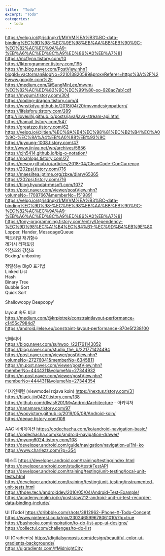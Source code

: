 ```yaml
---
title:  "Todo"
excerpt: "Todo"
categories:
  - todo
---
```


https://velog.io/@rjsdnqkr1/MVVM%EA%B3%BC-data-binding%EC%9D%98-%EC%9E%98%EB%AA%BB%EB%90%9C-%EC%82%AC%EC%9A%A9-%EB%A6%AC%ED%8C%A9%ED%86%A0%EB%A7%81  
https://mcflynn.tistory.com/10  
https://lktprogrammer.tistory.com/195  
https://m.blog.naver.com/PostView.nhn?blogId=vactorman&logNo=221013820589&proxyReferer=https%3A%2F%2Fwww.google.com%2F  
https://medium.com/@SungMinLee/mvvm-%EC%82%AC%ED%83%9C%EC%99%80-oo-628ac7ab1cdf  
https://mygumi.tistory.com/304  
https://coding-dragon.tistory.com/4  
https://wnstkdyu.github.io/2018/04/20/mvvmdesignpattern/  
https://lifeisforu.tistory.com/289  
http://iloveulhj.github.io/posts/java/java-stream-api.html  
https://hamait.tistory.com/547  
https://greatzzo.tistory.com/62  
https://velog.io/@litien/%EC%9A%B4%EC%98%81%EC%B2%B4%EC%A0%9C-%EC%8A%A4%EB%A0%88%EB%93%9C  
https://juyoung-1008.tistory.com/47  
http://www.jiniya.net/wp/archives/5856  
https://cjh5414.github.io/big-o-notation/  
https://noahlogs.tistory.com/27  
https://nesoy.github.io/articles/2018-04/CleanCode-ConCurrency  
https://202psj.tistory.com/716  
https://maesiltea.iptime.org/zbxe/diary/65365  
https://202psj.tistory.com/716  
https://blog.hyundai-mnsoft.com/1077  
https://post.naver.com/viewer/postView.nhn?volumeNo=17087667&memberNo=1519891  
https://velog.io/@rjsdnqkr1/MVVM%EA%B3%BC-data-binding%EC%9D%98-%EC%9E%98%EB%AA%BB%EB%90%9C-%EC%82%AC%EC%9A%A9-%EB%A6%AC%ED%8C%A9%ED%86%A0%EB%A7%81  
https://tony-programming.tistory.com/entry/Dependency-%EC%9D%98%EC%A1%B4%EC%84%B1-%EC%9D%B4%EB%9E%80  
Lopper, Hander, MessqageQueue  
팩토리얼 재귀함수   
레거시 리팩토링  
약참조와 강참조  
Boxing/ unboxing  

정렬성능 BigO 표기법  
Linked List  
Hash  
Binary Tree  
Bubble Sort  
Quick Sort  

Shallowcopy Deepcopy'  


layout 속도 비교  
https://medium.com/@krpiotrek/constraintlayout-performance-c1455c7984d7  
https://android.jlelse.eu/constraint-layout-performance-870e5f238100  



인테리어  
https://blog.naver.com/suhwoo_/221761143052  
https://blog.naver.com/studio_the_b/221771424494  
https://post.naver.com/viewer/postView.nhn?volumeNo=27276041&memberNo=6345811  
https://m.post.naver.com/viewer/postView.nhn?memberNo=4444311&volumeNo=27344932  
https://m.post.naver.com/viewer/postView.nhn?memberNo=4444311&volumeNo=27344354  

디자인패턴 (viewmodel rxjava koin)
https://nextus.tistory.com/31  
https://black-jin0427.tistory.com/138  
https://github.com/dlwls5201/MyAndroidArchitecture - 아키텍쳐  
https://nanamare.tistory.com/97  
https://woovictory.github.io/2019/05/08/Android-koin/  
https://deque.tistory.com/108  

AAC 네비게이션
https://codechacha.com/ko/android-navigation-basic/  
https://codechacha.com/ko/android-navigation-drawer/  
https://myung6024.tistory.com/108  
https://developer.android.com/guide/navigation/navigation-ui?hl=ko  
https://www.charlezz.com/?p=354  

테스트
https://developer.android.com/training/testing/index.html  
https://developer.android.com/studio/test#TestAPI  
https://developer.android.com/training/testing/unit-testing/local-unit-tests.html  
https://developer.android.com/training/testing/unit-testing/instrumented-unit-tests.html  
https://thdev.tech/androiddev/2016/05/04/Android-Test-Example/  
https://academy.realm.io/kr/posts/aw212-android-unit-ui-test-recorder-data-binding-include/  

UI (Todo)
https://dribbble.com/shots/3812962-iPhone-X-Todo-Concept  
https://www.pinterest.co.kr/pin/230246599678061010/?lp=true  
https://bashooka.com/inspiration/to-do-list-app-ui-designs/  
https://collectui.com/challenges/to-do-list  

UI (Gradients)
https://digitalsynopsis.com/design/beautiful-color-ui-gradients-backgrounds/  
https://uigradients.com/#MidnightCity  
